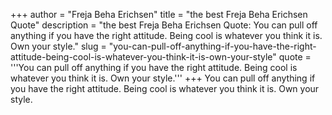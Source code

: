 +++
author = "Freja Beha Erichsen"
title = "the best Freja Beha Erichsen Quote"
description = "the best Freja Beha Erichsen Quote: You can pull off anything if you have the right attitude. Being cool is whatever you think it is. Own your style."
slug = "you-can-pull-off-anything-if-you-have-the-right-attitude-being-cool-is-whatever-you-think-it-is-own-your-style"
quote = '''You can pull off anything if you have the right attitude. Being cool is whatever you think it is. Own your style.'''
+++
You can pull off anything if you have the right attitude. Being cool is whatever you think it is. Own your style.
